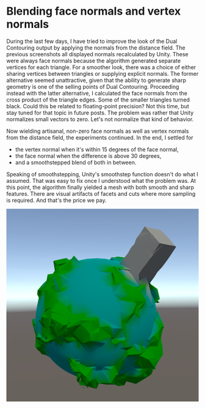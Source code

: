 # Blending face normals and vertex normals

During the last few days,
I have tried to improve the look of the Dual Contouring output by applying the normals from the distance field.
The previous screenshots all displayed normals recalculated by Unity.
These were always face normals because the algorithm generated separate vertices for each triangle.
For a smoother look,
there was a choice of either sharing vertices between triangles or supplying explicit normals.
The former alternative seemed unattractive, given that the ability to generate sharp geometry is one of the selling points of Dual Contouring.
Proceeding instead with the latter alternative,
I calculated the face normals from the cross product of the triangle edges.
Some of the smaller triangles turned black.
Could this be related to floating-point precision?
Not this time, but stay tuned for that topic in future posts.
The problem was rather that Unity normalizes small vectors to zero.
Let's not normalize that kind of behavior.

Now wielding artisanal, non-zero face normals as well as vertex normals from the distance field, the experiments continued. In the end, I settled for

- the vertex normal when it's within 15 degrees of the face normal,
- the face normal when the difference is above 30 degrees,
- and a smoothstepped blend of both in between.

Speaking of smoothstepping,
Unity's smoothstep function doesn't do what I assumed.
That was easy to fix once I understood what the problem was.
At this point, the algorithm finally yielded a mesh with both smooth and sharp features.
There are visual artifacts of facets and cuts where more sampling is required.
And that's the price we pay.

![Blending face normals and vertex normals](smooth.png)
